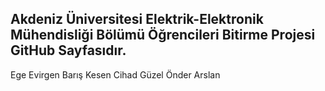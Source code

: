 ## Akdeniz Üniversitesi Elektrik-Elektronik Mühendisliği Bölümü Öğrencileri Bitirme Projesi GitHub Sayfasıdır.

Ege Evirgen
Barış Kesen
Cihad Güzel
Önder Arslan
